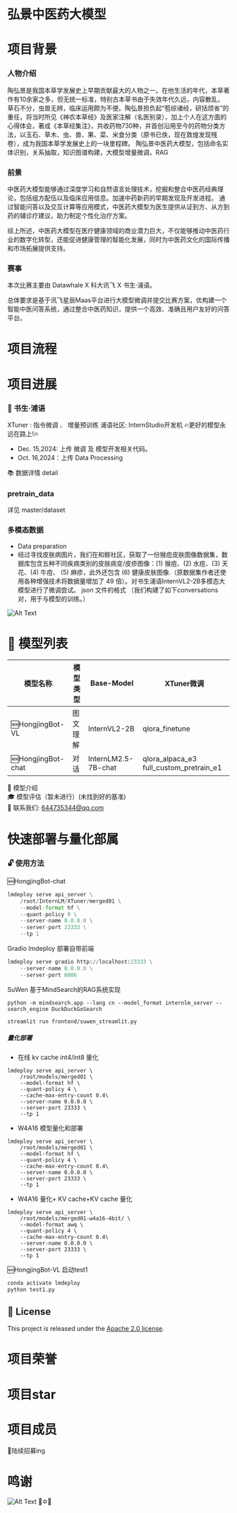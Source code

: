 # 弘景中医药大模型
# 项目背景
### 人物介绍
陶弘景是我国本草学发展史上早期贡献最大的人物之一。在他生活的年代，本草著作有10余家之多，但无统一标准，特别古本草书由于失效年代久远，内容散乱，草石不分，虫兽无辨，临床运用颇为不便。陶弘景担负起“苞综诸经，研括烦省”的重任，将当时所见《神农本草经》及医家注解（名医别录），加上个人在这方面的心得体会，著成《本草经集注》，共收药物730种，并首创沿用至今的药物分类方法，以玉石、草木、虫、兽、果、菜、米食分类（原书已佚，现在敦煌发现残卷），成为我国本草学发展史上的一块里程碑。
陶弘景中医药大模型，包括命名实体识别，关系抽取，知识图谱构建，大模型增量微调，RAG
### 前景
中医药大模型能够通过深度学习和自然语言处理技术，挖掘和整合中医药经典理论，包括组方配伍以及临床应用信息。加速中药新药的早期发现及开发进程。
通过智能问答以及交互计算等应用模式，中医药大模型为医生提供从证到方、从方到药的辅诊疗建议，助力制定个性化治疗方案。<br>

综上所述，中医药大模型在医疗健康领域的商业潜力巨大，不仅能够推动中医药行业的数字化转型，还能促进健康管理的智能化发展，同时为中医药文化的国际传播和市场拓展提供支持。

### 赛事
本次比赛主要由 Datawhale X 科大讯飞 X 书生·浦语。<br>

总体要求是基于讯飞星辰Maas平台进行大模型微调并提交比赛方案，优构建一个智能中医问答系统，通过整合中医药知识，提供一个高效、准确且用户友好的问答平台。
# 项目流程

# 项目进展
### 🎉 书生·浦语
  XTuner  : 指令微调 、 增量预训练
  浦语社区: InternStudio开发机 
  🔥更好的模型永远在路上!🔥
  
   * Dec. 15,2024: 上传 微调 及 模型开发相关代码。
   * Oct. 16,2024：上传 Data Processing
 
📚 数据详情 detail
### pretrain_data
详见 master/dataset 
### 多模态数据
* Data preparation
* 经过寻找皮肤病图片，我们在和鲸社区，获取了一份猴痘皮肤图像数据集，数据库包含五种不同疾病类别的皮肤病变/皮疹图像：(1) 猴痘、(2) 水痘、(3) 天花、(4) 牛痘、 (5) 麻疹，此外还包含 (6) 健康皮肤图像.（原数据集作者还使用各种增强技术将数据量增加了 49 倍）。对书生浦语InternVL2-2B多模态大模型进行了微调尝试。
json 文件的格式 （我们构建了如下conversations对，用于与模型的训练。）<br>

![Alt Text](assets/img/图片2.png)
# 📅 模型列表

| 模型名称             | 模型类型         | Base-Model            | XTuner微调                |
|--------------------|-----------------|----------------------|-------------------------|
| 🆕HongjingBot-VL     | 图文理解       | InternVL2-2B           | qlora_finetune           |
| 🆕HongjingBot-chat   | 对话         | InternLM2.5-7B-chat    | qlora_alpaca_e3 full_custom_pretrain_e1 |    

🌈 模型介绍<br>
🎓 模型评估（暂未进行）(未找到好的基准)<br>
👋 联系我们: 644735344@qq.com<br>
# 快速部署与量化部属
### 🔓 使用方法
🆕HongjingBot-chat  

```python
lmdeploy serve api_server \
    /root/InternLM/XTuner/merged01 \
    --model-format hf \
    --quant-policy 0 \
    --server-name 0.0.0.0 \
    --server-port 23333 \
    --tp 1
```
Gradio     lmdeploy 部署自带前端
```python
lmdeploy serve gradio http://localhost:23333 \
    --server-name 0.0.0.0 \
    --server-port 6006
```
SuWen     基于MindSearch的RAG系统实现
```
python -m mindsearch.app --lang cn --model_format internlm_server --search_engine DuckDuckGoSearch
```
```
streamlit run frontend/suwen_streamlit.py
```
##### 量化部署
* 在线 kv cache int4/int8 量化
```
lmdeploy serve api_server \
    /root/models/merged01 \
    --model-format hf \
    --quant-policy 4 \
    --cache-max-entry-count 0.4\
    --server-name 0.0.0.0 \
    --server-port 23333 \
    --tp 1
```
* W4A16 模型量化和部署
```
lmdeploy serve api_server \
    /root/models/merged01 \
    --model-format hf \
    --quant-policy 4 \
    --cache-max-entry-count 0.4\
    --server-name 0.0.0.0 \
    --server-port 23333 \
    --tp 1
```
* W4A16 量化+ KV cache+KV cache 量化
```
lmdeploy serve api_server \
    /root/models/merged01-w4a16-4bit/ \
    --model-format awq \
    --quant-policy 4 \
    --cache-max-entry-count 0.4\
    --server-name 0.0.0.0 \
    --server-port 23333 \
    --tp 1
```

🆕HongjingBot-VL
启动test1
```python
conda activate lmdeploy
python test1.py
```

## 📝 License

This project is released under the [Apache 2.0 license](LICENSE).

# 项目荣誉
# 项目star
# 项目成员
🚩陆续招募ing
# 鸣谢
![Alt Text](assets/img/鸣谢—微信图片_20241217130434.png)
🤗✡️🤖

